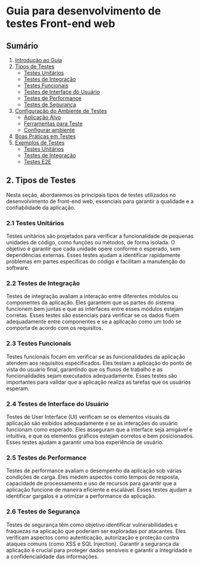 # Guia para desenvolvimento de testes Front-end web

## Sumário
1. [Introdução ao Guia](/README.md#1-introdução-ao-guia)
2. [Tipos de Testes](/types.md#2-tipos-de-testes)
   - [Testes Unitários](/types.md#21-testes-unitários)
   - [Testes de Integração](/types.md#22-testes-de-integração)
   - [Testes Funcionais](/types.md#23-testes-funcionais)
   - [Testes de Interface do Usuário](/types.md#24-testes-de-interface-do-usuário)
   - [Testes de Performance](/types.md#25-testes-de-performance)
   - [Testes de Segurança](/types.md#26-testes-de-segurança)
3. [Configuração do Ambiente de Testes](/config.md#3-configuração-do-ambiente-de-testes)
   - [Aplicação Alvo](/config.md#31-aplicação-alvo)
   - [Ferramentas para Teste](/config.md#32-ferramentas-para-teste)
   - [Configurar ambiente](/config.md#33-configurar-ambiente)
4. [Boas Práticas em Testes](/practices.md#4-boas-práticas-em-testes)
5. [Exemplos de Testes](/example.md#5-exemplos-de-testes)
   - [Testes Unitários](/example.md#51-testes-unitários)
   - [Testes de Integração](/example.md#52-testes-de-integração)
   - [Testes E2E](/example.md#53-testes-e2e)

## 2. Tipos de Testes

Nesta seção, abordaremos os principais tipos de testes utilizados no desenvolvimento de front-end web, essenciais para garantir a qualidade e a confiabilidade da aplicação.

### 2.1 Testes Unitários
 
Testes unitários são projetados para verificar a funcionalidade de pequenas unidades de código, como funções ou métodos, de forma isolada. O objetivo é garantir que cada unidade opere conforme o esperado, sem dependências externas. Esses testes ajudam a identificar rapidamente problemas em partes específicas do código e facilitam a manutenção do software.

### 2.2 Testes de Integração
 
Testes de integração avaliam a interação entre diferentes módulos ou componentes da aplicação. Eles garantem que as partes do sistema funcionem bem juntas e que as interfaces entre esses módulos estejam corretas. Esses testes são essenciais para verificar se os dados fluem adequadamente entre componentes e se a aplicação como um todo se comporta de acordo com os requisitos.

### 2.3 Testes Funcionais
 
Testes funcionais focam em verificar se as funcionalidades da aplicação atendem aos requisitos especificados. Eles testam a aplicação do ponto de vista do usuário final, garantindo que os fluxos de trabalho e as funcionalidades sejam executados adequadamente. Esses testes são importantes para validar que a aplicação realiza as tarefas que os usuários esperam.

### 2.4 Testes de Interface do Usuário
 
Testes de User Interface (UI) verificam se os elementos visuais da aplicação são exibidos adequadamente e se as interações do usuário funcionam como esperado. Eles asseguram que a interface seja amigável e intuitiva, e que os elementos gráficos estejam corretos e bem posicionados. Esses testes ajudam a garantir uma boa experiência de usuário.

### 2.5 Testes de Performance
 
Testes de performance avaliam o desempenho da aplicação sob várias condições de carga. Eles medem aspectos como tempos de resposta, capacidade de processamento e uso de recursos para garantir que a aplicação funcione de maneira eficiente e escalável. Esses testes ajudam a identificar gargalos e a otimizar a performance da aplicação.

### 2.6 Testes de Segurança
 
Testes de segurança têm como objetivo identificar vulnerabilidades e fraquezas na aplicação que poderiam ser exploradas por atacantes. Eles verificam aspectos como autenticação, autorização e proteção contra ataques comuns (como XSS e SQL Injection). Garantir a segurança da aplicação é crucial para proteger dados sensíveis e garantir a integridade e a confidencialidade das informações.
